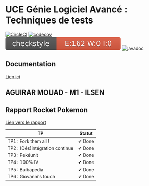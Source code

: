 # UCE Génie Logiciel Avancé : Techniques de tests

[![CircleCI](https://circleci.com/gh/iammouadagr/ceri-m1-techniques-de-test.svg?style=svg)]((https:circleci.com/gh/iammouadagr/ceri-m1-techniques-de-test/?branch=master))
[![codecov](https://codecov.io/gh/iammouadagr/ceri-m1-techniques-de-test/branch/master/graph/badge.svg?token=OH75T5DQUB)](https://codecov.io/gh/iammouadagr/ceri-m1-techniques-de-test)
![Checkstyle](target/site/badges/checkstyle-result.svg)
![javadoc](https://javadoc.io/badge2/org.springframework/spring-core/javadoc.svg)
## Documentation
[Lien ici](https://iammouadagr.github.io/ceri-m1-techniques-de-test/fr/univavignon/pokedex/api/package-summary.html)

## AGUIRAR MOUAD - M1 - ILSEN 


## Rapport Rocket Pokemon
[Lien vers le rapport](https://github.com/iammouadagr/ceri-m1-techniques-de-test/blob/master/RocketPokemonReview.md)



| TP                              | Statut |
|---------------------------------|--------|
| TP1 : Fork them all !           | ✔ Done |
| TP2 : (Dés)intégration continue | ✔ Done |
| TP3 : Pekéunit                  | ✔ Done |           
| TP4 : 100% IV                   | ✔ Done | 
| TP5 : Bulbapedia                | ✔ Done | 
| TP6 : Giovanni's touch          | ✔ Done | 
